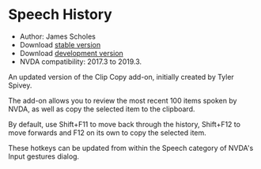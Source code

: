 # Speech History #

* Author: James Scholes
* Download [stable version][1]
* Download [development version][2]
* NVDA compatibility: 2017.3 to 2019.3.


An updated version of the Clip Copy add-on, initially created by Tyler Spivey.

The add-on allows you to review the most recent 100 items spoken by NVDA, as well as copy the selected item to the clipboard.

By default, use Shift+F11 to move back through the history, Shift+F12 to move forwards and F12 on its own to copy the selected item.

These hotkeys can be updated from within the Speech category of NVDA's Input gestures dialog.


[1]: https://addons.nvda-project.org/files/get.php?file=sps

[2]: https://addons.nvda-project.org/files/get.php?file=sps-dev
